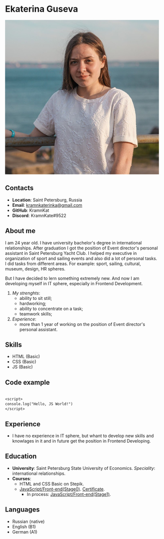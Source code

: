 # Ekaterina Guseva
![My-photo](/Myphoto.jpeg)

## Contacts

* __Location__: Saint Petersburg, Russia
* __Email__: kramnkaterinka@gmail.com
* __GitHub__: KramnKat
* __Discord__: KramnKate#9522

## About me

I am 24 year old. I have university bachelor's degree in international relationships. After graduation I got the position of Event director's personal assistant in Saint Petersburg Yacht Club. I helped my executive in organization of sport and sailing events and also did a lot of personal tasks. I did tasks from different areas. For example: sport, sailing, cultural, museum, design, HR spheres.

But I have decided to lern something extremely new. And now I am developing myself in IT sphere, especially in Frontend Development.

1. *My strenghts*:
   * ability to sit still;
   * hardworking;
   * ability to concentrate on a task;
   * teamwork skills;
2. *Experience*:
   * more than 1 year of working on the position of Event director's personal assistant.

## Skills

* HTML (Basic)
* CSS (Basic)
* JS (Basic)

## Code example

```

<script>
console.log("Hello, JS World!")
</script>

```

## Experience

   * I have no experience in IT sphere, but whant to develop new skills and knowlages in it and in future get the position in Frontend Developing. 

## Education
   * __University__: Saint Petersburg State University of Economics. *Speciality*: international relationships.
   * __Courses__: 
      * HTML and CSS Basic on Stepik.
      * [JavaScript/Front-end(Stage0)](https://rs.school/js-stage0/). [Certificate](https://app.rs.school/certificate/j2c51f8t).
		* In process: [JavaScript/Front-end(Stage1)](https://rs.school/js/).

## Languages
   * Russian (native)
   * English (B1)
   * German (A1)